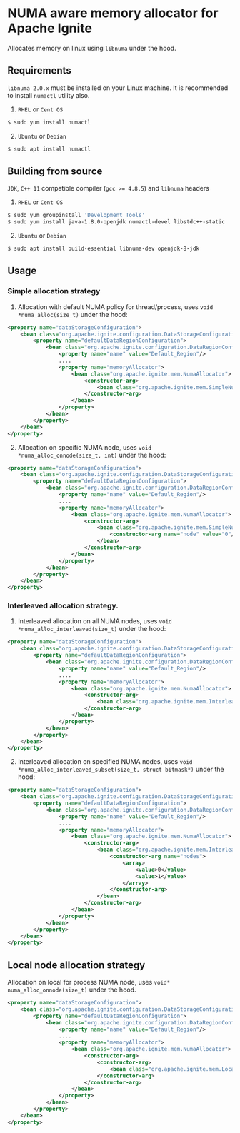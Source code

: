 # NUMA aware memory allocator for Apache Ignite
Allocates memory on linux using `libnuma` under the hood. 

## Requirements
`libnuma 2.0.x` must be installed on your Linux machine. It is recommended to install `numactl` utility also.
1. `RHEL` or `Cent OS`
```bash
$ sudo yum install numactl
```
2. `Ubuntu` or `Debian`
```bash
$ sudo apt install numactl
```

## Building from source
`JDK`, `C++ 11` compatible compiler (`gcc >= 4.8.5`) and `libnuma` headers
1. `RHEL` or `Cent OS`
```bash
$ sudo yum groupinstall 'Development Tools'
$ sudo yum install java-1.8.0-openjdk numactl-devel libstdc++-static
```
2. `Ubuntu` or `Debian`
```bash
$ sudo apt install build-essential libnuma-dev openjdk-8-jdk
```
## Usage
### Simple allocation strategy
1. Allocation with default NUMA policy for thread/process, uses `void *numa_alloc(size_t)` under the hood:
```xml
<property name="dataStorageConfiguration">
    <bean class="org.apache.ignite.configuration.DataStorageConfiguration">
        <property name="defaultDataRegionConfiguration">
            <bean class="org.apache.ignite.configuration.DataRegionConfiguration">
                <property name="name" value="Default_Region"/>
                ....
                <property name="memoryAllocator">
                    <bean class="org.apache.ignite.mem.NumaAllocator">
                        <constructor-arg>
                            <bean class="org.apache.ignite.mem.SimpleNumaAllocationStrategy"/>
                        </constructor-arg>
                    </bean>
                </property>
            </bean>
        </property>
    </bean>
</property>
```
2. Allocation on specific NUMA node, uses `void *numa_alloc_onnode(size_t, int)` under the hood:
```xml
<property name="dataStorageConfiguration">
    <bean class="org.apache.ignite.configuration.DataStorageConfiguration">
        <property name="defaultDataRegionConfiguration">
            <bean class="org.apache.ignite.configuration.DataRegionConfiguration">
                <property name="name" value="Default_Region"/>
                ....
                <property name="memoryAllocator">
                    <bean class="org.apache.ignite.mem.NumaAllocator">
                        <constructor-arg>
                            <bean class="org.apache.ignite.mem.SimpleNumaAllocationStrategy">
                                <constructor-arg name="node" value="0"/>
                            </bean>
                        </constructor-arg>
                    </bean>
                </property>
            </bean>
        </property>
    </bean>
</property>
```
### Interleaved allocation strategy.
1. Interleaved allocation on all NUMA nodes, uses `void *numa_alloc_interleaved(size_t)` under the hood:
```xml
<property name="dataStorageConfiguration">
    <bean class="org.apache.ignite.configuration.DataStorageConfiguration">
        <property name="defaultDataRegionConfiguration">
            <bean class="org.apache.ignite.configuration.DataRegionConfiguration">
                <property name="name" value="Default_Region"/>
                ....
                <property name="memoryAllocator">
                    <bean class="org.apache.ignite.mem.NumaAllocator">
                        <constructor-arg>
                            <bean class="org.apache.ignite.mem.InterleavedNumaAllocationStrategy"/>
                        </constructor-arg>
                    </bean>
                </property>
            </bean>
        </property>
    </bean>
</property>
```
2. Interleaved allocation on specified NUMA nodes, uses `void *numa_alloc_interleaved_subset(size_t, struct bitmask*)`
under the hood:
```xml
<property name="dataStorageConfiguration">
    <bean class="org.apache.ignite.configuration.DataStorageConfiguration">
        <property name="defaultDataRegionConfiguration">
            <bean class="org.apache.ignite.configuration.DataRegionConfiguration">
                <property name="name" value="Default_Region"/>
                ....
                <property name="memoryAllocator">
                    <bean class="org.apache.ignite.mem.NumaAllocator">
                        <constructor-arg>
                            <bean class="org.apache.ignite.mem.InterleavedNumaAllocationStrategy">
                                <constructor-arg name="nodes">
                                    <array>
                                        <value>0</value>
                                        <value>1</value>
                                    </array>
                                </constructor-arg>
                            </bean>
                        </constructor-arg>
                    </bean>
                </property>
            </bean>
        </property>
    </bean>
</property>
```
## Local node allocation strategy
Allocation on local for process NUMA node, uses `void* numa_alloc_onnode(size_t)` under the hood.
```xml
<property name="dataStorageConfiguration">
    <bean class="org.apache.ignite.configuration.DataStorageConfiguration">
        <property name="defaultDataRegionConfiguration">
            <bean class="org.apache.ignite.configuration.DataRegionConfiguration">
                <property name="name" value="Default_Region"/>
                ....
                <property name="memoryAllocator">
                    <bean class="org.apache.ignite.mem.NumaAllocator">
                        <constructor-arg>
                            <constructor-arg>
                                <bean class="org.apache.ignite.mem.LocalNumaAllocationStrategy"/>
                            </constructor-arg>
                        </constructor-arg>
                    </bean>
                </property>
            </bean>
        </property>
    </bean>
</property>
```
